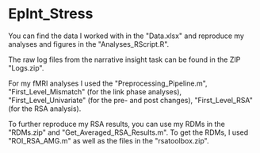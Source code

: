 # EpInt_Stress

You can find the data I worked with in the "Data.xlsx" and reproduce my analyses and figures in the "Analyses_RScript.R". 

The raw log files from the narrative insight task can be found in the ZIP "Logs.zip".

For my fMRI analyses I used the "Preprocessing_Pipeline.m", "First_Level_Mismatch" (for the link phase analyses), "First_Level_Univariate" (for the pre- and post changes), 
"First_Level_RSA" (for the RSA analysis). 

To further reproduce my RSA results, you can use my RDMs in the "RDMs.zip" and "Get_Averaged_RSA_Results.m".
To get the RDMs, I used "ROI_RSA_AMG.m" as well as the files in the "rsatoolbox.zip".
